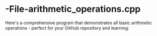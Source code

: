# -File-arithmetic_operations.cpp
Here's a comprehensive program that demonstrates all basic arithmetic operations - perfect for your GitHub repository and learning:
